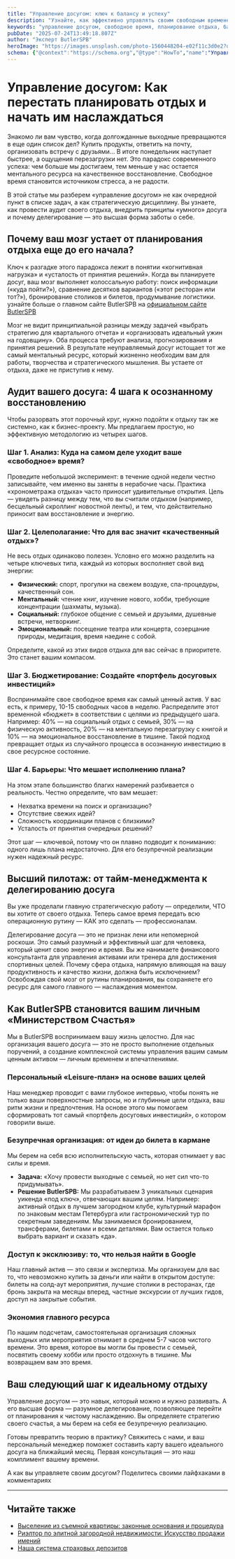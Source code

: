```yaml
---
title: "Управление досугом: ключ к балансу и успеху"
description: "Узнайте, как эффективно управлять своим свободным временем для повышения продуктивности и гармонии. ButlerSPB делится секретами планирования идеального досуга."
keywords: "управление досугом, свободное время, планирование отдыха, баланс работы и жизни, хобби, продуктивность, ButlerSPB"
pubDate: "2025-07-24T13:49:18.807Z"
author: "Эксперт ButlerSPB"
heroImage: "https://images.unsplash.com/photo-1560448204-e02f11c3d0e2?q=80&w=2070&auto=format&fit=crop"
schema: {"@context":"https://schema.org","@type":"HowTo","name":"Управление досугом: ключ к балансу и успеху","description":"Узнайте, как эффективно управлять своим свободным временем для повышения продуктивности и гармонии. ButlerSPB делится секретами планирования идеального досуга.","image":{"@type":"ImageObject","url":"https://images.unsplash.com/photo-1560448204-e02f11c3d0e2?q=80&w=2070&auto=format&fit=crop"},"aggregateRating":{"@type":"AggregateRating","ratingValue":"4.8","reviewCount":822,"bestRating":"5","worstRating":"1"},"publisher":{"@type":"Organization","name":"Блог ButlerSPB","logo":{"@type":"ImageObject","url":"https://butlerspb-blog.netlify.app/favicon.ico"}},"mainEntityOfPage":{"@type":"WebPage","@id":"https://butlerspb-blog.netlify.app/blog/upravlenie-dosugom/"}}
---
```

# Управление досугом: Как перестать планировать отдых и начать им наслаждаться

Знакомо ли вам чувство, когда долгожданные выходные превращаются в еще один список дел? Купить продукты, ответить на почту, организовать встречу с друзьями... В итоге понедельник наступает быстрее, а ощущения перезагрузки нет. Это парадокс современного успеха: чем больше мы достигаем, тем меньше у нас остается ментального ресурса на качественное восстановление. Свободное время становится источником стресса, а не радости.

В этой статье мы разберем «управление досугом» не как очередной пункт в списке задач, а как стратегическую дисциплину. Вы узнаете, как провести аудит своего отдыха, внедрить принципы «умного» досуга и почему делегирование — это высшая форма заботы о себе.

## Почему ваш мозг устает от планирования отдыха еще до его начала?

Ключ к разгадке этого парадокса лежит в понятии «когнитивная нагрузка» и «усталость от принятия решений». Когда вы планируете досуг, ваш мозг выполняет колоссальную работу: поиск информации («куда пойти?»), сравнение десятков вариантов («этот ресторан или тот?»), бронирование столиков и билетов, продумывание логистики. узнайте больше о главном сайте ButlerSPB на <a href="https://butlerspb.ru" target="_blank" rel="nofollow">официальном сайте ButlerSPB</a>

Мозг не видит принципиальной разницы между задачей «выбрать стратегию для квартального отчета» и «организовать идеальный ужин на годовщину». Оба процесса требуют анализа, прогнозирования и принятия решений. В результате неуправляемый досуг истощает тот же самый ментальный ресурс, который жизненно необходим вам для работы, творчества и стратегического мышления. Вы устаете от отдыха, даже не приступив к нему.

## Аудит вашего досуга: 4 шага к осознанному восстановлению

Чтобы разорвать этот порочный круг, нужно подойти к отдыху так же системно, как к бизнес-проекту. Мы предлагаем простую, но эффективную методологию из четырех шагов.

### Шаг 1. Анализ: Куда на самом деле уходит ваше «свободное» время?

Проведите небольшой эксперимент: в течение одной недели честно записывайте, чем именно вы заняты в нерабочие часы. Практика «хронометража отдыха» часто приносит удивительные открытия. Цель — увидеть разницу между тем, что вы считали отдыхом (например, бесцельный скроллинг новостной ленты), и тем, что действительно приносит вам восстановление и энергию.

### Шаг 2. Целеполагание: Что для вас значит «качественный отдых»?

Не весь отдых одинаково полезен. Условно его можно разделить на четыре ключевых типа, каждый из которых восполняет свой вид энергии:
*   **Физический:** спорт, прогулки на свежем воздухе, спа-процедуры, качественный сон.
*   **Ментальный:** чтение книг, изучение нового, хобби, требующие концентрации (шахматы, музыка).
*   **Социальный:** глубокое общение с семьей и друзьями, душевные встречи, нетворкинг.
*   **Эмоциональный:** посещение театра или концерта, созерцание природы, медитация, время наедине с собой.

Определите, какой из этих видов отдыха для вас сейчас в приоритете. Это станет вашим компасом.

### Шаг 3. Бюджетирование: Создайте «портфель досуговых инвестиций»

Воспринимайте свое свободное время как самый ценный актив. У вас есть, к примеру, 10-15 свободных часов в неделю. Распределите этот временной «бюджет» в соответствии с целями из предыдущего шага. Например: 40% — на социальный отдых с семьей, 30% — на физическую активность, 20% — на ментальную перезагрузку с книгой и 10% — на эмоциональное восстановление в тишине. Такой подход превращает отдых из случайного процесса в осознанную инвестицию в свое ресурсное состояние.

### Шаг 4. Барьеры: Что мешает исполнению плана?

На этом этапе большинство благих намерений разбивается о реальность. Честно определите, что вам мешает:
*   Нехватка времени на поиск и организацию?
*   Отсутствие свежих идей?
*   Сложность координации планов с близкими?
*   Усталость от принятия очередных решений?

Этот шаг — ключевой, потому что он плавно подводит к пониманию: одного лишь плана недостаточно. Для его безупречной реализации нужен надежный ресурс.

## Высший пилотаж: от тайм-менеджмента к делегированию досуга

Вы уже проделали главную стратегическую работу — определили, ЧТО вы хотите от своего отдыха. Теперь самое время передать всю операционную рутину — КАК это сделать — профессионалам.

Делегирование досуга — это не признак лени или непомерной роскоши. Это самый разумный и эффективный шаг для человека, который ценит свою энергию и время. Вы же нанимаете финансового консультанта для управления активами или тренера для достижения спортивных целей. Почему сфера отдыха, напрямую влияющая на вашу продуктивность и качество жизни, должна быть исключением? Освобождая свой мозг от рутины планирования, вы сохраняете его ресурс для самого главного — наслаждения моментом.

## Как ButlerSPB становится вашим личным «Министерством Счастья»

Мы в ButlerSPB воспринимаем вашу жизнь целостно. Для нас организация вашего досуга — это не просто выполнение отдельных поручений, а создание комплексной системы управления вашим самым ценным активом — личным временем и впечатлениями.

### Персональный «Leisure-план» на основе ваших целей

Наш менеджер проводит с вами глубокое интервью, чтобы понять не только ваши поверхностные запросы, но и глубинные цели отдыха, ваш ритм жизни и предпочтения. На основе этого мы помогаем сформировать тот самый «портфель досуговых инвестиций», о котором говорили выше.

### Безупречная организация: от идеи до билета в кармане

Мы берем на себя всю исполнительскую часть, которая отнимает у вас силы и время.
*   **Задача:** «Хочу провести выходные с семьей, но нет сил что-то придумывать».
*   **Решение ButlerSPB:** Мы разрабатываем 3 уникальных сценария уикенда «под ключ», отвечающих вашим целям. Например: активный отдых в лучшем загородном клубе, культурный марафон по знаковым местам Петербурга или гастрономический тур по секретным заведениям. Мы занимаемся бронированием, трансферами, билетами и всеми деталями. Вам остается только выбрать вариант и сказать «да».

### Доступ к эксклюзиву: то, что нельзя найти в Google

Наш главный актив — это связи и экспертиза. Мы организуем для вас то, что невозможно купить за деньги или найти в открытом доступе: билеты на солд-аут мероприятия, лучшие столики в ресторанах, где бронь закрыта на месяцы вперед, частные экскурсии от лучших гидов, доступ на закрытые события.

### Экономия главного ресурса

По нашим подсчетам, самостоятельная организация сложных выходных или мероприятия отнимает в среднем 5-7 часов чистого времени. Это время, которое вы могли бы провести с семьей, посвятить своему хобби или просто отдохнуть в тишине. Мы возвращаем вам это время.

## Ваш следующий шаг к идеальному отдыху

Управление досугом — это навык, который можно и нужно развивать. А его высшая форма — разумное делегирование, позволяющее перейти от планирования к чистому наслаждению. Вы определяете стратегию своего счастья, а мы берем на себя ее безупречную реализацию.

Готовы превратить теорию в практику? Свяжитесь с нами, и ваш персональный менеджер поможет составить карту вашего идеального досуга на ближайший месяц. Первая консультация — это наш комплимент вашему времени.

А как вы управляете своим досугом? Поделитесь своими лайфхаками в комментариях

---

## Читайте также

*   [Выселение из съемной квартиры: законные основания и процедура](/blog/vyselenie-iz-semnoy-kvartiry-zakonnye-osnovaniya-i-procedura/)
*   [Риэлтор по элитной загородной недвижимости: Искусство продажи имений](/blog/rieltor-po-elitnoy-zagorodnoy-nedvizhimosti-prodazha-imeniy/)
*   [Наша система страховых депозитов](/blog/nasha-sistema-strahovyh-depozitov/)

